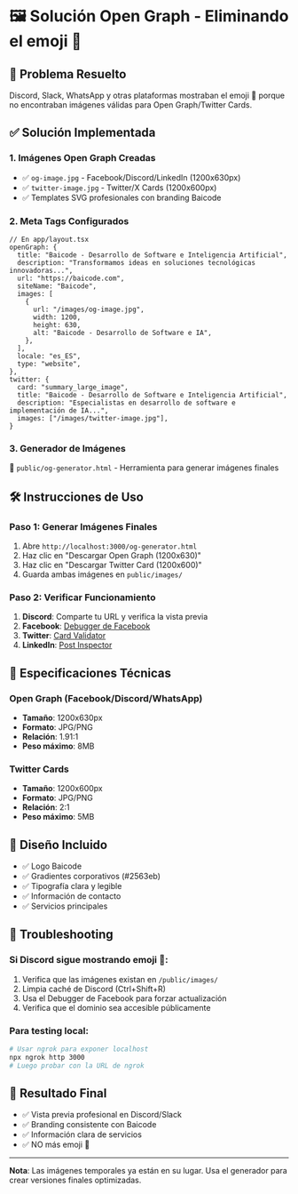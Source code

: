 # 🖼️ Solución Open Graph - Eliminando el emoji 💩

## 🚨 Problema Resuelto

Discord, Slack, WhatsApp y otras plataformas mostraban el emoji 💩 porque no encontraban imágenes válidas para Open Graph/Twitter Cards.

## ✅ Solución Implementada

### 1. **Imágenes Open Graph Creadas**

- ✅ `og-image.jpg` - Facebook/Discord/LinkedIn (1200x630px)
- ✅ `twitter-image.jpg` - Twitter/X Cards (1200x600px)
- ✅ Templates SVG profesionales con branding Baicode

### 2. **Meta Tags Configurados**

```tsx
// En app/layout.tsx
openGraph: {
  title: "Baicode - Desarrollo de Software e Inteligencia Artificial",
  description: "Transformamos ideas en soluciones tecnológicas innovadoras...",
  url: "https://baicode.com",
  siteName: "Baicode",
  images: [
    {
      url: "/images/og-image.jpg",
      width: 1200,
      height: 630,
      alt: "Baicode - Desarrollo de Software e IA",
    },
  ],
  locale: "es_ES",
  type: "website",
},
twitter: {
  card: "summary_large_image",
  title: "Baicode - Desarrollo de Software e Inteligencia Artificial",
  description: "Especialistas en desarrollo de software e implementación de IA...",
  images: ["/images/twitter-image.jpg"],
}
```

### 3. **Generador de Imágenes**

📁 `public/og-generator.html` - Herramienta para generar imágenes finales

## 🛠️ Instrucciones de Uso

### Paso 1: Generar Imágenes Finales

1. Abre `http://localhost:3000/og-generator.html`
2. Haz clic en "Descargar Open Graph (1200x630)"
3. Haz clic en "Descargar Twitter Card (1200x600)"
4. Guarda ambas imágenes en `public/images/`

### Paso 2: Verificar Funcionamiento

1. **Discord**: Comparte tu URL y verifica la vista previa
2. **Facebook**: [Debugger de Facebook](https://developers.facebook.com/tools/debug/)
3. **Twitter**: [Card Validator](https://cards-dev.twitter.com/validator)
4. **LinkedIn**: [Post Inspector](https://www.linkedin.com/post-inspector/)

## 📐 Especificaciones Técnicas

### Open Graph (Facebook/Discord/WhatsApp)

- **Tamaño**: 1200x630px
- **Formato**: JPG/PNG
- **Relación**: 1.91:1
- **Peso máximo**: 8MB

### Twitter Cards

- **Tamaño**: 1200x600px
- **Formato**: JPG/PNG
- **Relación**: 2:1
- **Peso máximo**: 5MB

## 🎨 Diseño Incluido

- ✅ Logo Baicode
- ✅ Gradientes corporativos (#2563eb)
- ✅ Tipografía clara y legible
- ✅ Información de contacto
- ✅ Servicios principales

## 🔧 Troubleshooting

### Si Discord sigue mostrando emoji 💩:

1. Verifica que las imágenes existan en `/public/images/`
2. Limpia caché de Discord (Ctrl+Shift+R)
3. Usa el Debugger de Facebook para forzar actualización
4. Verifica que el dominio sea accesible públicamente

### Para testing local:

```bash
# Usar ngrok para exponer localhost
npx ngrok http 3000
# Luego probar con la URL de ngrok
```

## 🚀 Resultado Final

- ✅ Vista previa profesional en Discord/Slack
- ✅ Branding consistente con Baicode
- ✅ Información clara de servicios
- ✅ NO más emoji 💩

---

**Nota**: Las imágenes temporales ya están en su lugar. Usa el generador para crear versiones finales optimizadas.
